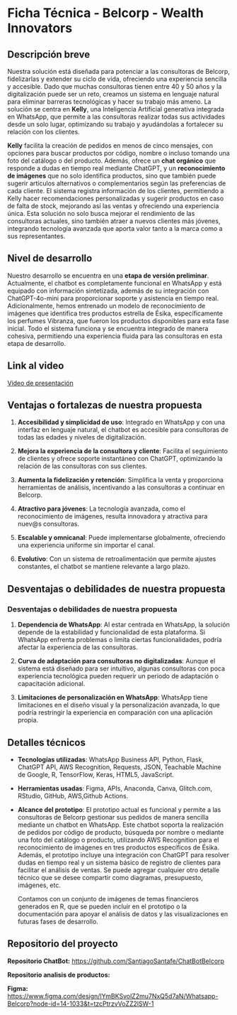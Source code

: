# Ficha Técnica - Belcorp - Wealth Innovators

## Descripción breve
Nuestra solución está diseñada para potenciar a las consultoras de Belcorp, fidelizarlas y extender su ciclo de vida, ofreciendo una experiencia sencilla y accesible. Dado que muchas consultoras tienen entre 40 y 50 años y la digitalización puede ser un reto, creamos un sistema en lenguaje natural para eliminar barreras tecnológicas y hacer su trabajo más ameno. La solución se centra en **Kelly**, una Inteligencia Artificial generativa integrada en WhatsApp, que permite a las consultoras realizar todas sus actividades desde un solo lugar, optimizando su trabajo y ayudándolas a fortalecer su relación con los clientes.

**Kelly** facilita la creación de pedidos en menos de cinco mensajes, con opciones para buscar productos por código, nombre o incluso tomando una foto del catálogo o del producto. Además, ofrece un **chat orgánico** que responde a dudas en tiempo real mediante ChatGPT, y un **reconocimiento de imágenes** que no solo identifica productos, sino que también puede sugerir artículos alternativos o complementarios según las preferencias de cada cliente. El sistema registra información de los clientes, permitiendo a Kelly hacer recomendaciones personalizadas y sugerir productos en caso de falta de stock, mejorando así las ventas y ofreciendo una experiencia única. Esta solución no solo busca mejorar el rendimiento de las consultoras actuales, sino también atraer a nuevos clientes más jóvenes, integrando tecnología avanzada que aporta valor tanto a la marca como a sus representantes.

## Nivel de desarrollo
Nuestro desarrollo se encuentra en una **etapa de versión preliminar**. Actualmente, el chatbot es completamente funcional en WhatsApp y está equipado con información sintetizada, además de su integración con ChatGPT-4o-mini para proporcionar soporte y asistencia en tiempo real. Adicionalmente, hemos entrenado un modelo de reconocimiento de imágenes que identifica tres productos estrella de Ésika, específicamente los perfumes Vibranza, que fueron los productos disponibles para esta fase inicial. Todo el sistema funciona y se encuentra integrado de manera cohesiva, permitiendo una experiencia fluida para las consultoras en esta etapa de desarrollo.

## Link al video
[Video de presentación](URL)

## Ventajas o fortalezas de nuestra propuesta
1. **Accesibilidad y simplicidad de uso**: Integrado en WhatsApp y con una interfaz en lenguaje natural, el chatbot es accesible para consultoras de todas las edades y niveles de digitalización.

2. **Mejora la experiencia de la consultora y cliente**: Facilita el seguimiento de clientes y ofrece soporte instantáneo con ChatGPT, optimizando la relación de las consultoras con sus clientes.

3. **Aumenta la fidelización y retención**: Simplifica la venta y proporciona herramientas de análisis, incentivando a las consultoras a continuar en Belcorp.

4. **Atractivo para jóvenes**: La tecnología avanzada, como el reconocimiento de imágenes, resulta innovadora y atractiva para nuev@s consultoras.

5. **Escalable y omnicanal**: Puede implementarse globalmente, ofreciendo una experiencia uniforme sin importar el canal.

6. **Evolutivo**: Con un sistema de retroalimentación que permite ajustes constantes, el chatbot se mantiene relevante a largo plazo.

## Desventajas o debilidades de nuestra propuesta
### Desventajas o debilidades de nuestra propuesta

1. **Dependencia de WhatsApp**: Al estar centrada en WhatsApp, la solución depende de la estabilidad y funcionalidad de esta plataforma. Si WhatsApp enfrenta problemas o limita ciertas funcionalidades, podría afectar la experiencia de las consultoras.

2. **Curva de adaptación para consultoras no digitalizadas**: Aunque el sistema está diseñado para ser intuitivo, algunas consultoras con poca experiencia tecnológica pueden requerir un periodo de adaptación o capacitación adicional.

3. **Limitaciones de personalización en WhatsApp**: WhatsApp tiene limitaciones en el diseño visual y la personalización avanzada, lo que podría restringir la experiencia en comparación con una aplicación propia.

## Detalles técnicos
- **Tecnologías utilizadas**: WhatsApp Business API, Python, Flask, ChatGPT API, AWS Recognition, Requests, JSON, Teachable Machine de Google, R, TensorFlow, Keras, HTML5, JavaScript.
- **Herramientas usadas**: Figma, APIs, Anaconda, Canva, Glitch.com, RStudio, GitHub, AWS,Github Actions.
- **Alcance del prototipo**: El prototipo actual es funcional y permite a las consultoras de Belcorp gestionar sus pedidos de manera sencilla mediante un chatbot en WhatsApp. Este chatbot soporta la realización de pedidos por código de producto, búsqueda por nombre o mediante una foto del catálogo o producto, utilizando AWS Recognition para el reconocimiento de imágenes en tres productos específicos de Ésika. Además, el prototipo incluye una integración con ChatGPT para resolver dudas en tiempo real y un sistema básico de registro de clientes para facilitar el análisis de ventas.
  Se puede agregar cualquier otro detalle técnico que se desee compartir como diagramas, presupuesto, imágenes, etc.

  Contamos con un conjunto de imágenes de temas financieros generados en R, que se pueden incluir en el prototipo o la documentación para apoyar el análisis de datos y las visualizaciones en futuras fases de desarrollo.

## Repositorio del proyecto
**Repositorio ChatBot:**  https://github.com/SantiagoSantafe/ChatBotBelcorp

**Repositorio analisis de productos:**

**Figma:** https://www.figma.com/design/IYmBKSvolZ2mu7NxQ5d7aN/Whatsapp-Belcorp?node-id=14-1033&t=tzcPtrzvVoZZ2lSW-1
